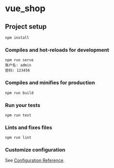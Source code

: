 # vue_shop

## Project setup
```
npm install
```

### Compiles and hot-reloads for development
```
npm run serve
账户名: admin
密码: 123456
```

### Compiles and minifies for production
```
npm run build
```

### Run your tests
```
npm run test
```

### Lints and fixes files
```
npm run lint
```

### Customize configuration
See [Configuration Reference](https://cli.vuejs.org/config/).

